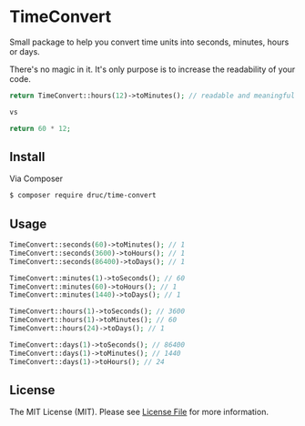 # TimeConvert
Small package to help you convert time units into seconds, minutes, hours or days.

There's no magic in it. It's only purpose is to increase the readability of your code. 

``` php
return TimeConvert::hours(12)->toMinutes(); // readable and meaningful

vs

return 60 * 12;
```


## Install

Via Composer

``` bash
$ composer require druc/time-convert
```

## Usage

``` php
TimeConvert::seconds(60)->toMinutes(); // 1
TimeConvert::seconds(3600)->toHours(); // 1
TimeConvert::seconds(86400)->toDays(); // 1

TimeConvert::minutes(1)->toSeconds(); // 60
TimeConvert::minutes(60)->toHours(); // 1
TimeConvert::minutes(1440)->toDays(); // 1

TimeConvert::hours(1)->toSeconds(); // 3600
TimeConvert::hours(1)->toMinutes(); // 60
TimeConvert::hours(24)->toDays(); // 1

TimeConvert::days(1)->toSeconds(); // 86400
TimeConvert::days(1)->toMinutes(); // 1440
TimeConvert::days(1)->toHours(); // 24
```
## License

The MIT License (MIT). Please see [License File](LICENSE.md) for more information.
